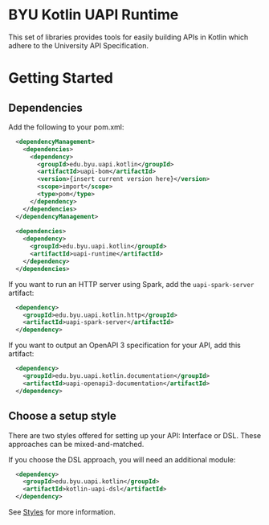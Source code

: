 # BYU Kotlin UAPI Runtime

This set of libraries provides tools for easily building APIs in Kotlin which adhere to the University API Specification.

# Getting Started

## Dependencies

Add the following to your pom.xml:

```xml
  <dependencyManagement>
    <dependencies>
      <dependency>
        <groupId>edu.byu.uapi.kotlin</groupId>
        <artifactId>uapi-bom</artifactId>
        <version>{insert current version here}</version>
        <scope>import</scope>
        <type>pom</type>
      </dependency>
    </dependencies>
  </dependencyManagement>
  
  <dependencies>
    <dependency>
      <groupId>edu.byu.uapi.kotlin</groupId>
      <artifactId>uapi-runtime</artifactId>
    </dependency>
  </dependencies>
```

If you want to run an HTTP server using Spark, add the `uapi-spark-server` artifact:

```xml
  <dependency>
    <groupId>edu.byu.uapi.kotlin.http</groupId>
    <artifactId>uapi-spark-server</artifactId>
  </dependency>
```

If you want to output an OpenAPI 3 specification for your API, add this artifact:

```xml
  <dependency>
    <groupId>edu.byu.uapi.kotlin.documentation</groupId>
    <artifactId>uapi-openapi3-documentation</artifactId>
  </dependency>
```

## Choose a setup style

There are two styles offered for setting up your API: Interface or DSL. These approaches can be mixed-and-matched.

If you choose the DSL approach, you will need an additional module:

```xml
  <dependency>
    <groupId>edu.byu.uapi.kotlin</groupId>
    <artifactId>kotlin-uapi-dsl</artifactId>
  </dependency>
```

See [Styles](styles.md) for more information.

